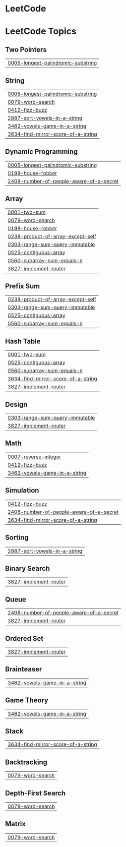 # LeetCode
<!---LeetCode Topics Start-->
# LeetCode Topics
## Two Pointers
|  |
| ------- |
| [0005-longest-palindromic-substring](https://github.com/vishnukhare/LeetCode/tree/master/0005-longest-palindromic-substring) |
## String
|  |
| ------- |
| [0005-longest-palindromic-substring](https://github.com/vishnukhare/LeetCode/tree/master/0005-longest-palindromic-substring) |
| [0079-word-search](https://github.com/vishnukhare/LeetCode/tree/master/0079-word-search) |
| [0412-fizz-buzz](https://github.com/vishnukhare/LeetCode/tree/master/0412-fizz-buzz) |
| [2887-sort-vowels-in-a-string](https://github.com/vishnukhare/LeetCode/tree/master/2887-sort-vowels-in-a-string) |
| [3462-vowels-game-in-a-string](https://github.com/vishnukhare/LeetCode/tree/master/3462-vowels-game-in-a-string) |
| [3634-find-mirror-score-of-a-string](https://github.com/vishnukhare/LeetCode/tree/master/3634-find-mirror-score-of-a-string) |
## Dynamic Programming
|  |
| ------- |
| [0005-longest-palindromic-substring](https://github.com/vishnukhare/LeetCode/tree/master/0005-longest-palindromic-substring) |
| [0198-house-robber](https://github.com/vishnukhare/LeetCode/tree/master/0198-house-robber) |
| [2408-number-of-people-aware-of-a-secret](https://github.com/vishnukhare/LeetCode/tree/master/2408-number-of-people-aware-of-a-secret) |
## Array
|  |
| ------- |
| [0001-two-sum](https://github.com/vishnukhare/LeetCode/tree/master/0001-two-sum) |
| [0079-word-search](https://github.com/vishnukhare/LeetCode/tree/master/0079-word-search) |
| [0198-house-robber](https://github.com/vishnukhare/LeetCode/tree/master/0198-house-robber) |
| [0238-product-of-array-except-self](https://github.com/vishnukhare/LeetCode/tree/master/0238-product-of-array-except-self) |
| [0303-range-sum-query-immutable](https://github.com/vishnukhare/LeetCode/tree/master/0303-range-sum-query-immutable) |
| [0525-contiguous-array](https://github.com/vishnukhare/LeetCode/tree/master/0525-contiguous-array) |
| [0560-subarray-sum-equals-k](https://github.com/vishnukhare/LeetCode/tree/master/0560-subarray-sum-equals-k) |
| [3827-implement-router](https://github.com/vishnukhare/LeetCode/tree/master/3827-implement-router) |
## Prefix Sum
|  |
| ------- |
| [0238-product-of-array-except-self](https://github.com/vishnukhare/LeetCode/tree/master/0238-product-of-array-except-self) |
| [0303-range-sum-query-immutable](https://github.com/vishnukhare/LeetCode/tree/master/0303-range-sum-query-immutable) |
| [0525-contiguous-array](https://github.com/vishnukhare/LeetCode/tree/master/0525-contiguous-array) |
| [0560-subarray-sum-equals-k](https://github.com/vishnukhare/LeetCode/tree/master/0560-subarray-sum-equals-k) |
## Hash Table
|  |
| ------- |
| [0001-two-sum](https://github.com/vishnukhare/LeetCode/tree/master/0001-two-sum) |
| [0525-contiguous-array](https://github.com/vishnukhare/LeetCode/tree/master/0525-contiguous-array) |
| [0560-subarray-sum-equals-k](https://github.com/vishnukhare/LeetCode/tree/master/0560-subarray-sum-equals-k) |
| [3634-find-mirror-score-of-a-string](https://github.com/vishnukhare/LeetCode/tree/master/3634-find-mirror-score-of-a-string) |
| [3827-implement-router](https://github.com/vishnukhare/LeetCode/tree/master/3827-implement-router) |
## Design
|  |
| ------- |
| [0303-range-sum-query-immutable](https://github.com/vishnukhare/LeetCode/tree/master/0303-range-sum-query-immutable) |
| [3827-implement-router](https://github.com/vishnukhare/LeetCode/tree/master/3827-implement-router) |
## Math
|  |
| ------- |
| [0007-reverse-integer](https://github.com/vishnukhare/LeetCode/tree/master/0007-reverse-integer) |
| [0412-fizz-buzz](https://github.com/vishnukhare/LeetCode/tree/master/0412-fizz-buzz) |
| [3462-vowels-game-in-a-string](https://github.com/vishnukhare/LeetCode/tree/master/3462-vowels-game-in-a-string) |
## Simulation
|  |
| ------- |
| [0412-fizz-buzz](https://github.com/vishnukhare/LeetCode/tree/master/0412-fizz-buzz) |
| [2408-number-of-people-aware-of-a-secret](https://github.com/vishnukhare/LeetCode/tree/master/2408-number-of-people-aware-of-a-secret) |
| [3634-find-mirror-score-of-a-string](https://github.com/vishnukhare/LeetCode/tree/master/3634-find-mirror-score-of-a-string) |
## Sorting
|  |
| ------- |
| [2887-sort-vowels-in-a-string](https://github.com/vishnukhare/LeetCode/tree/master/2887-sort-vowels-in-a-string) |
## Binary Search
|  |
| ------- |
| [3827-implement-router](https://github.com/vishnukhare/LeetCode/tree/master/3827-implement-router) |
## Queue
|  |
| ------- |
| [2408-number-of-people-aware-of-a-secret](https://github.com/vishnukhare/LeetCode/tree/master/2408-number-of-people-aware-of-a-secret) |
| [3827-implement-router](https://github.com/vishnukhare/LeetCode/tree/master/3827-implement-router) |
## Ordered Set
|  |
| ------- |
| [3827-implement-router](https://github.com/vishnukhare/LeetCode/tree/master/3827-implement-router) |
## Brainteaser
|  |
| ------- |
| [3462-vowels-game-in-a-string](https://github.com/vishnukhare/LeetCode/tree/master/3462-vowels-game-in-a-string) |
## Game Theory
|  |
| ------- |
| [3462-vowels-game-in-a-string](https://github.com/vishnukhare/LeetCode/tree/master/3462-vowels-game-in-a-string) |
## Stack
|  |
| ------- |
| [3634-find-mirror-score-of-a-string](https://github.com/vishnukhare/LeetCode/tree/master/3634-find-mirror-score-of-a-string) |
## Backtracking
|  |
| ------- |
| [0079-word-search](https://github.com/vishnukhare/LeetCode/tree/master/0079-word-search) |
## Depth-First Search
|  |
| ------- |
| [0079-word-search](https://github.com/vishnukhare/LeetCode/tree/master/0079-word-search) |
## Matrix
|  |
| ------- |
| [0079-word-search](https://github.com/vishnukhare/LeetCode/tree/master/0079-word-search) |
<!---LeetCode Topics End-->
